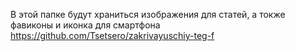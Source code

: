 В этой папке будут храниться изображения для статей, а токже фавиконы и иконка для смартфона
https://github.com/Tsetsero/zakrivayuschiy-teg-f
